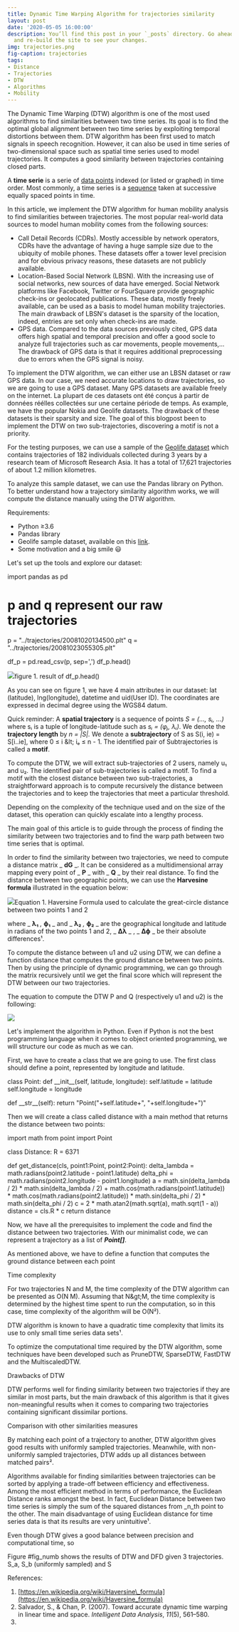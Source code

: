 ```yaml
---
title: Dynamic Time Warping Algorithm for trajectories similarity
layout: post
date: '2020-05-05 16:00:00'
description: You’ll find this post in your `_posts` directory. Go ahead and edit it
  and re-build the site to see your changes.
img: trajectories.png
fig-caption: trajectories
tags:
- Distance
- Trajectories
- DTW
- Algorithms
- Mobility
---
```


The Dynamic Time Warping (DTW) algorithm is one of the most used algorithms to find similarities between two time series. Its goal is to find the optimal global alignment between two time series by exploiting temporal distortions between them. DTW algorithm has been first used to match signals in speech recognition. However, it can also be used in time series of two-dimensional space such as spatial time series used to model trajectories. It computes a good similarity between trajectories containing closed parts.

A **time serie** is a serie of [data points](https://en.wikipedia.org/wiki/Data_point) indexed (or listed or graphed) in time order. Most commonly, a time series is a [sequence](https://en.wikipedia.org/wiki/Sequence) taken at successive equally spaced points in time.

In this article, we implement the DTW algorithm for human mobility analysis to find similarities between trajectories. The most popular real-world data sources to model human mobility comes from the following sources:

- Call Detail Records (CDRs). Mostly accessible by network operators, CDRs have the advantage of having a huge sample size due to the ubiquity of mobile phones. These datasets offer a tower level precision and for obvious privacy reasons, these datasets are not publicly available.
- Location-Based Social Network (LBSN). With the increasing use of social networks, new sources of data have emerged. Social Network platforms like Facebook, Twitter or FourSquare provide geographic check-ins or geolocated publications. These data, mostly freely available, can be used as a basis to model human mobility trajectories. The main drawback of LBSN&#39;s dataset is the sparsity of the location, indeed, entries are set only when check-ins are made.
- GPS data. Compared to the data sources previously cited, GPS data offers high spatial and temporal precision and offer a good socle to analyze full trajectories such as car movements, people movements,… The drawback of GPS data is that it requires additional preprocessing due to errors when the GPS signal is noisy.

To implement the DTW algorithm, we can either use an LBSN dataset or raw GPS data. In our case, we need accurate locations to draw trajectories, so we are going to use a GPS dataset. Many GPS datasets are available freely on the internet. La plupart de ces datasets ont été conçus à partir de données réélles collectées sur une certaine période de temps. As example, we have the popular Nokia and Geolife datasets. The drawback of these datasets is their sparsity and size. The goal of this blogpost been to implement the DTW on two sub-trajectories, discovering a motif is not a priority.

For the testing purposes, we can use a sample of the [Geolife dataset](https://www.microsoft.com/en-us/download/details.aspx?id=52367) which contains trajectories of 182 individuals collected during 3 years by a research team of Microsoft Research Asia. It has a total of 17,621 trajectories of about 1.2 million kilometres.

To analyze this sample dataset, we can use the Pandas library on Python. To better understand how a trajectory similarity algorithm works, we will compute the distance manually using the DTW algorithm.

Requirements:

- Python ≥3.6
- Pandas library
- Geolife sample dataset, available on this [link](https://github.com/scikit-mobility/tutorials/raw/master/AMLD%202020/data/geolife_sample.txt.gz).
- Some motivation and a big smile 😃

Let&#39;s set up the tools and explore our dataset:

import pandas as pd

# **p** and **q** represent our raw trajectories
 p = &quot;../trajectories/20081020134500.plt&quot;
 q = &quot;../trajectories/20081023055305.plt&quot;

df\_p = pd.read\_csv(p, sep=&#39;,&#39;)
 df\_p.head()

![](RackMultipart20200505-4-hrx164_html_58235e8d1c7cf151.png)figure 1. result of df\_p.head()

As you can see on figure 1, we have 4 main attributes in our dataset: lat (latitude), lng(longitude), datetime and uid(User ID). The coordinates are expressed in decimal degree using the WGS84 datum.

Quick reminder: A **spatial trajectory** is a sequence of points _S = (…, sᵢ, …)_ where sᵢ is a tuple of longitude-latitude such as _sᵢ = (φⱼ, λᵢ)_. We denote the **trajectory length** by _n = |S|._ We denote a **subtrajectory** of S as S(i, ie) = S[i..ie], where 0 ≤ i \&lt; iₑ ≤ n - 1. The identified pair of Subtrajectories is called a **motif**.

To compute the DTW, we will extract sub-trajectories of 2 users, namely u₁ and u₂. The identified pair of sub-trajectories is called a motif. To find a motif with the closest distance between two sub-trajectories, a straightforward approach is to compute recursively the distance between the trajectories and to keep the trajectories that meet a particular threshold.

Depending on the complexity of the technique used and on the size of the dataset, this operation can quickly escalate into a lengthy process.

The main goal of this article is to guide through the process of finding the similarity between two trajectories and to find the warp path between two time series that is optimal.

In order to find the similarity between two trajectories, we need to compute a distance matrix _ **dG** _. It can be considered as a multidimensional array mapping every point of _ **P** _ with _ **Q** _ by their real distance. To find the distance between two geographic points, we can use the **Harvesine formula** illustrated in the equation below:

![](RackMultipart20200505-4-hrx164_html_4adf275c17c6ae58.png)Equation 1. Haversine Formula used to calculate the great-circle distance between two points 1 and 2

where _ **λ₁** _,_ **ϕ₁** _ and _ **λ₂** _,_ **ϕ₂** _ are the geographical longitude and latitude in radians of the two points 1 and 2, _ **Δλ** _ , _ **Δϕ** _ be their absolute differences¹.

To compute the distance between u1 and u2 using DTW, we can define a function distance that computes the ground distance between two points. Then by using the principle of dynamic programming, we can go through the matrix recursively until we get the final score which will represent the DTW between our two trajectories.

The equation to compute the DTW P and Q (respectively u1 and u2) is the following:

![](RackMultipart20200505-4-hrx164_html_affccfdd0bc8dbf5.png)

Let&#39;s implement the algorithm in Python. Even if Python is not the best programming language when it comes to object oriented programming, we will structure our code as much as we can.

First, we have to create a class that we are going to use. The first class should define a point, represented by longitude and latitude.

class Point:
 def \_\_init\_\_(self, latitude, longitude):
 self.latitude = latitude
 self.longitude = longitude

 def \_\_str\_\_(self):
 return &quot;Point(&quot;+self.latitude+&quot;, &quot;+self.longitude+&quot;)&quot;

Then we will create a class called distance with a main method that returns the distance between two points:

import math
 from point import Point

 class Distance:
 R = 6371

 def get\_distance(cls, point1:Point, point2:Point):
 delta\_lambda = math.radians(point2.latitude - point1.latitude)
 delta\_phi = math.radians(point2.longitude - point1.longitude)
 a = math.sin(delta\_lambda / 2) \* math.sin(delta\_lambda / 2) + math.cos(math.radians(point1.latitude)) \
 \* math.cos(math.radians(point2.latitude)) \* math.sin(delta\_phi / 2) \* math.sin(delta\_phi / 2)
 c = 2 \* math.atan2(math.sqrt(a), math.sqrt(1 - a))
 distance = cls.R \* c
 return distance

Now, we have all the prerequisites to implement the code and find the distance between two trajectories. With our minimalist code, we can represent a trajectory as a list of _**Point[]**_.

As mentioned above, we have to define a function that computes the ground distance between each point

Time complexity

For two trajectories N and M, the time complexity of the DTW algorithm can be presented as O(N M). Assuming that N\&gt;M, the time complexity is determined by the highest time spent to run the computation, so in this case, time complexity of the algorithm will be O(N²).

DTW algorithm is known to have a quadratic time complexity that limits its use to only small time series data sets¹.

To optimize the computational time required by the DTW algorithm, some techniques have been developed such as PruneDTW, SparseDTW, FastDTW and the MultiscaledDTW.

Drawbacks of DTW

DTW performs well for finding similarity between two trajectories if they are similar in most parts, but the main drawback of this algorithm is that it gives non-meaningful results when it comes to comparing two trajectories containing significant dissimilar portions.

Comparison with other similarities measures

By matching each point of a trajectory to another, DTW algorithm gives good results with uniformly sampled trajectories. Meanwhile, with non-uniformly sampled trajectories, DTW adds up all distances between matched pairs².

Algorithms available for finding similarities between trajectories can be sorted by applying a trade-off between efficiency and effectiveness. Among the most efficient method in terms of performance, the Euclidean Distance ranks amongst the best. In fact, Euclidean Distance between two time series is simply the sum of the squared distances from _n_th point to the other. The main disadvantage of using Euclidean distance for time series data is that its results are very unintuitive¹.

Even though DTW gives a good balance between precision and computational time, so

Figure #fig\_numb shows the results of DTW and DFD given 3 trajectories. S\_a, S\_b (uniformly sampled) and S

References:

1. [https://en.wikipedia.org/wiki/Haversine\_formula](https://en.wikipedia.org/wiki/Haversine_formula)
2. Salvador, S., &amp; Chan, P. (2007). Toward accurate dynamic time warping in linear time and space. _Intelligent Data Analysis_, _11_(5), 561–580.
3.
